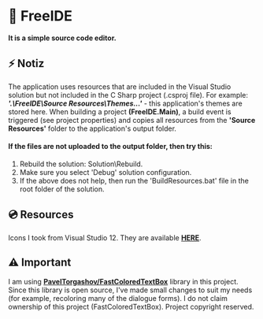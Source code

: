 # 📒 FreeIDE
<strong>It is a simple source code editor.</strong>

## ⚡ Notiz
The application uses resources that are included in the Visual Studio solution but not included in the C Sharp project (.csproj file). For example: <strong><i>'.\FreeIDE\Source Resources\Themes\...'</i></strong> - this application's themes are stored here. When building a project <strong>(FreeIDE.Main)</strong>, a build event is triggered (see project properties) and copies all resources from the <strong>'Source Resources'</strong> folder to the application's output folder.

#### If the files are not uploaded to the output folder, then try this:
1. Rebuild the solution: Solution\Rebuild.
2. Make sure you select 'Debug' solution configuration.
3. If the above does not help, then run the 'BuildResources.bat' file in the root folder of the solution.

## 💿 Resources
Icons I took from Visual Studio 12. They are available <strong><a href="https://www.microsoft.com/en-us/download/details.aspx?id=35825">HERE</a></strong>.

## ⚠️ Important
I am using <strong><a href="https://github.com/PavelTorgashov/FastColoredTextBox">PavelTorgashov/FastColoredTextBox</a></strong> library in this project. Since this library is open source, I've made small changes to suit my needs (for example, recoloring many of the dialogue forms). I do not claim ownership of this project (FastColoredTextBox). Project copyright reserved.
